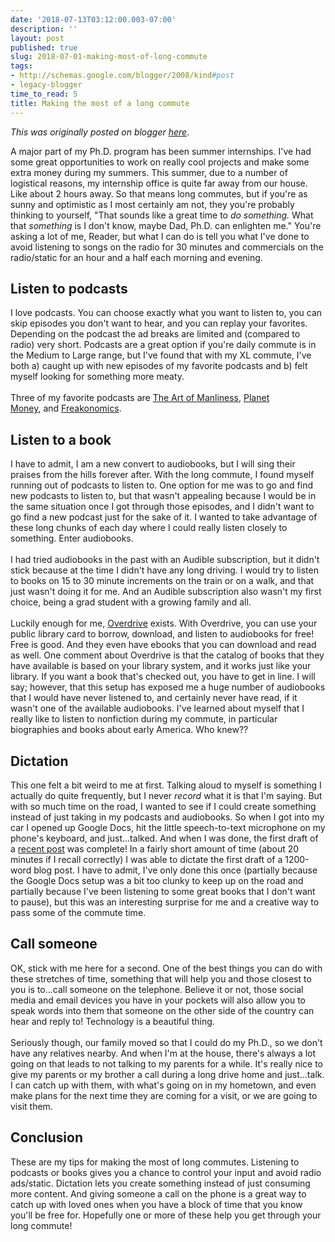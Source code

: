 ```yaml
---
date: '2018-07-13T03:12:00.003-07:00'
description: ''
layout: post
published: true
slug: 2018-07-01-making-most-of-long-commute
tags:
- http://schemas.google.com/blogger/2008/kind#post
- legacy-blogger
time_to_read: 5
title: Making the most of a long commute
---
```


*This was originally posted on blogger [here](https://thedadphd.blogspot.com/2018/07/making-most-of-long-commute.html)*.

A major part of my Ph.D. program has been summer internships. I've had some great opportunities to work on really cool projects and make some extra money during my summers. This summer, due to a number of logistical reasons, my internship office is quite far away from our house. Like about 2 hours away. So that means long commutes, but if you're as sunny and optimistic as I most certainly am not, they you're probably thinking to yourself, "That sounds like a great time to <i>do something. </i>What that <i>something </i>is I don't know, maybe Dad, Ph.D. can enlighten me." You're asking a lot of me, Reader, but what I can do is tell you what I've done to avoid listening to songs on the radio for 30 minutes and commercials on the radio/static for an hour and a half each morning and evening.<br />
<h2>
Listen to podcasts</h2>
I love podcasts. You can choose exactly what you want to listen to, you can skip episodes you don't want to hear, and you can replay your favorites. Depending on the podcast the ad breaks are limited and (compared to radio) very short. Podcasts are a great option if you're daily commute is in the Medium to Large range, but I've found that with my XL commute, I've both a) caught up with new episodes of my favorite podcasts and b) felt myself looking for something more meaty.<br />
<br />
Three of my favorite podcasts are&nbsp;<a href="https://www.artofmanliness.com/podcast/" target="_blank">The Art of Manliness</a>,&nbsp;<a href="https://www.npr.org/sections/money/" target="_blank">Planet Money</a>,&nbsp;and&nbsp;<a href="http://freakonomics.com/archive/" target="_blank">Freakonomics</a>.<br />
<h2>
Listen to a book</h2>
I have to admit, I am a new convert to audiobooks, but I will sing their praises from the hills forever after. With the long commute, I found myself running out of podcasts to listen to. One option for me was to go and find new podcasts to listen to, but that wasn't appealing because I would be in the same situation once I got through those episodes, and I didn't want to go find a new podcast just for the sake of it. I wanted to take advantage of these long chunks of each day where I could really listen closely to something. Enter audiobooks.<br />
<br />
I had tried audiobooks in the past with an Audible subscription, but it didn't stick because at the time I didn't have any long driving. I would try to listen to books on 15 to 30 minute increments on the train or on a walk, and that just wasn't doing it for me. And an Audible subscription also wasn't my first choice, being a grad student with a growing family and all.<br />
<br />
Luckily enough for me,&nbsp;<a href="https://www.overdrive.com/" target="_blank">Overdrive</a>&nbsp;exists. With Overdrive, you can use your public library card to borrow, download, and listen to audiobooks for free! Free is good. And they even have ebooks that you can download and read as well. One comment about Overdrive is that the catalog of books that they have available is based on your library system, and it works just like your library. If you want a book that's checked out, you have to get in line. I will say; however, that this setup has exposed me a huge number of audiobooks that I would have never listened to, and certainly never have read, if it wasn't one of the available audiobooks. I've learned about myself that I really like to listen to nonfiction during my commute, in particular biographies and books about early America. Who knew??<br />
<h2>
Dictation</h2>
This one felt a bit weird to me at first. Talking aloud to myself is something I actually do quite frequently, but I never <i>record</i>&nbsp;what it is that I'm saying. But with so much time on the road, I wanted to see if I could create something instead of just taking in my podcasts and audiobooks. So when I got into my car I opened up Google Docs, hit the little speech-to-text microphone on my phone's keyboard, and just...talked. And when I was done, the first draft of a&nbsp;<a href="http://thedadphd.blogspot.com/2018/06/parenting-with-probability.html" target="_blank">recent post</a>&nbsp;was complete! In a fairly short amount of time (about 20 minutes if I recall correctly) I was able to dictate the first draft of a 1200-word blog post. I have to admit, I've only done this once (partially because the Google Docs setup was a bit too clunky to keep up on the road and partially because I've been listening to some great books that I don't want to pause), but this was an interesting surprise for me and a creative way to pass some of the commute time.<br />
<h2>
Call someone</h2>
OK, stick with me here for a second. One of the best things you can do with these stretches of time, something that will help you and those closest to you is to...call someone on the telephone. Believe it or not, those social media and email devices you have in your pockets will also allow you to speak words into them that someone on the other side of the country can hear and reply to! Technology is a beautiful thing.<br />
<br />
Seriously though, our family moved so that I could do my Ph.D., so we don't have any relatives nearby. And when I'm at the house, there's always a lot going on that leads to not talking to my parents for a while. It's really nice to give my parents or my brother a call during a long drive home and just...talk. I can catch up with them, with what's going on in my hometown, and even make plans for the next time they are coming for a visit, or we are going to visit them.<br />
<h2>
Conclusion</h2>
These are my tips for making the most of long commutes. Listening to podcasts or books gives you a chance to control your input and avoid radio ads/static. Dictation lets you create something instead of just consuming more content. And giving someone a call on the phone is a great way to catch up with loved ones when you have a block of time that you know you'll be free for. Hopefully one or more of these help you get through your long commute!